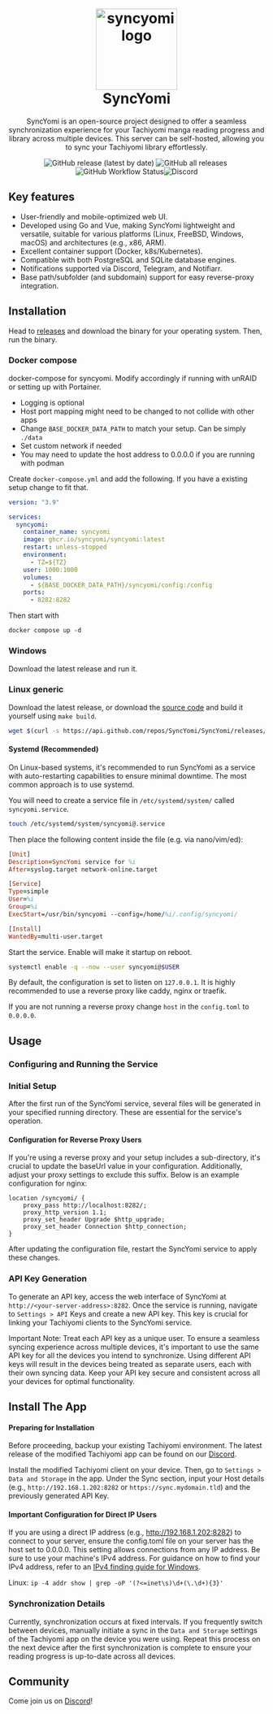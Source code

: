 <h1 align="center">
  <img alt="syncyomi logo" src=".github/images/logo.png" width="160px"/><br/>
  SyncYomi
</h1>

<p align="center">SyncYomi is an open-source project designed to offer a seamless synchronization experience for your Tachiyomi manga reading progress and library across multiple devices. This server can be self-hosted, allowing you to sync your Tachiyomi library effortlessly.</p>

<p align="center"><img alt="GitHub release (latest by date)" src="https://img.shields.io/github/v/release/SyncYomi/SyncYomi?style=for-the-badge">&nbsp;<img alt="GitHub all releases" src="https://img.shields.io/github/downloads/SyncYomi/SyncYomi/total?style=for-the-badge">&nbsp;<img alt="GitHub Workflow Status" src="https://img.shields.io/github/actions/workflow/status/SyncYomi/SyncYomi/release.yml?style=for-the-badge"><img alt="Discord" src="https://img.shields.io/discord/1099009852791083058?label=Discord&logo=discord&logoColor=blue&style=for-the-badge"></p>

<!-- <img alt="syncyomi ui" src=".github/images/syncyomi-front.png"/><br/> -->

<!-- ## Documentation -->

<!-- Installation guide and documentation can be found at https://syncyomi.com -->

## Key features

- User-friendly and mobile-optimized web UI.
- Developed using Go and Vue, making SyncYomi lightweight and versatile, suitable for various platforms (Linux, FreeBSD, Windows, macOS) and architectures (e.g., x86, ARM).
- Excellent container support (Docker, k8s/Kubernetes).
- Compatible with both PostgreSQL and SQLite database engines.
- Notifications supported via Discord, Telegram, and Notifiarr.
- Base path/subfolder (and subdomain) support for easy reverse-proxy integration.

## Installation

<!-- Full installation guide and documentation can be found at https://syncyomi.com -->

Head to [releases](https://github.com/SyncYomi/SyncYomi/releases) and download the binary for your operating system. Then, run the binary.

### Docker compose

docker-compose for syncyomi. Modify accordingly if running with unRAID or setting up with Portainer.

- Logging is optional
- Host port mapping might need to be changed to not collide with other apps
- Change `BASE_DOCKER_DATA_PATH` to match your setup. Can be simply `./data`
- Set custom network if needed
- You may need to update the host address to 0.0.0.0 if you are running with podman

Create `docker-compose.yml` and add the following. If you have a existing setup change to fit that.

```yml
version: "3.9"

services:
  syncyomi:
    container_name: syncyomi
    image: ghcr.io/syncyomi/syncyomi:latest
    restart: unless-stopped
    environment:
      - TZ=${TZ}
    user: 1000:1000
    volumes:
      - ${BASE_DOCKER_DATA_PATH}/syncyomi/config:/config
    ports:
      - 8282:8282
```

Then start with

    docker compose up -d

### Windows

Download the latest release and run it.

<!-- Check the windows setup guide [here](https://syncyomi.com/installation/windows) -->

### Linux generic

Download the latest release, or download the [source code](https://github.com/SyncYomi/SyncYomi/releases/latest) and build it yourself using `make build`.

```bash
wget $(curl -s https://api.github.com/repos/SyncYomi/SyncYomi/releases/latest | grep download | grep linux_x86_64 | cut -d\" -f4)
```

#### Systemd (Recommended)

On Linux-based systems, it's recommended to run SyncYomi as a service with auto-restarting capabilities to ensure minimal downtime. The most common approach is to use systemd.

You will need to create a service file in `/etc/systemd/system/` called `syncyomi.service`.

```bash
touch /etc/systemd/system/syncyomi@.service
```

Then place the following content inside the file (e.g. via nano/vim/ed):

```prolog
[Unit]
Description=SyncYomi service for %i
After=syslog.target network-online.target

[Service]
Type=simple
User=%i
Group=%i
ExecStart=/usr/bin/syncyomi --config=/home/%i/.config/syncyomi/

[Install]
WantedBy=multi-user.target
```

Start the service. Enable will make it startup on reboot.

```bash
systemctl enable -q --now --user syncyomi@$USER
```

By default, the configuration is set to listen on `127.0.0.1`. It is highly recommended to use a reverse proxy like caddy, nginx or traefik.

If you are not running a reverse proxy change `host` in the `config.toml` to `0.0.0.0`.

## Usage

### Configuring and Running the Service

### Initial Setup

After the first run of the SyncYomi service, several files will be generated in your specified running directory. These are essential for the service's operation.

#### Configuration for Reverse Proxy Users

If you're using a reverse proxy and your setup includes a sub-directory, it's crucial to update the baseUrl value in your configuration. Additionally, adjust your proxy settings to exclude this suffix. Below is an example configuration for nginx:

```nginx
location /syncyomi/ {
    proxy_pass http://localhost:8282/;
    proxy_http_version 1.1;
    proxy_set_header Upgrade $http_upgrade;
    proxy_set_header Connection $http_connection;
}
```

After updating the configuration file, restart the SyncYomi service to apply these changes.

### API Key Generation

To generate an API key, access the web interface of SyncYomi at `http://<your-server-address>:8282`.
Once the service is running, navigate to `Settings > API` Keys and create a new API key. This key is crucial for linking your Tachiyomi clients to the SyncYomi service.

Important Note: Treat each API key as a unique user. To ensure a seamless syncing experience across multiple devices, it's important to use the same API key for all the devices you intend to synchronize. Using different API keys will result in the devices being treated as separate users, each with their own syncing data. Keep your API key secure and consistent across all your devices for optimal functionality.

## Install The App

#### Preparing for Installation

Before proceeding, backup your existing Tachiyomi environment. The latest release of the modified Tachiyomi app can be found on our [Discord](https://discord.gg/aydqBWAZs8).

Install the modified Tachiyomi client on your device. Then, go to `Settings > Data and Storage` in the app. Under the Sync section, input your Host details (e.g., `http://192.168.1.202:8282` or `https://sync.mydomain.tld`) and the previously generated API Key.

#### Important Configuration for Direct IP Users

If you are using a direct IP address (e.g., http://192.168.1.202:8282) to connect to your server, ensure the config.toml file on your server has the host set to 0.0.0.0. This setting allows connections from any IP address. Be sure to use your machine's IPv4 address. For guidance on how to find your IPv4 address, refer to an [IPv4 finding guide for Windows](https://support.microsoft.com/en-us/windows/find-your-ip-address-5cf30435-114d-41a6-9c24-eed37b8e014b).

Linux:
`ip -4 addr show | grep -oP '(?<=inet\s)\d+(\.\d+){3}'`

### Synchronization Details

Currently, synchronization occurs at fixed intervals.
If you frequently switch between devices, manually initiate a sync in the `Data and Storage` settings of the Tachiyomi app on the device you were using.
Repeat this process on the next device after the first synchronization is complete to ensure your reading progress is up-to-date across all devices.

## Community

Come join us on [Discord](https://discord.gg/aydqBWAZs8)!
